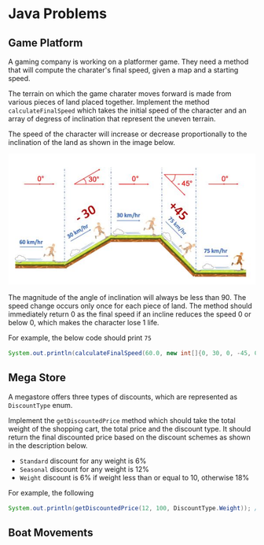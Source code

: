 # Java Problems

## Game Platform

A gaming company is working on a platformer game. They need a method that will compute the charater's final speed, 
given a map and a starting speed.

The terrain on which the game charater moves forward is made from various pieces of land placed together. Implement 
the method `calculateFinalSpeed` which takes the initial speed of the character and an array of degress of 
inclination that represent the uneven terrain.

The speed of the character will increase or decrease proportionally to the inclination of the land as shown in the 
image below.

![Game Platform](../docs/images/game-platform.JPG)

The magnitude of the angle of inclination will always be less than 90. The speed change occurs only once for each 
piece of land. The method should immediately return 0 as the final speed if an incline reduces the speed 0 or below 
0, which makes the character lose 1 life.

For example, the below code should print `75`

```java
System.out.println(calculateFinalSpeed(60.0, new int[]{0, 30, 0, -45, 0}));
```

## Mega Store

A megastore offers three types of discounts, which are represented as `DiscountType` enum.

Implement the `getDiscountedPrice` method which should take the total weight of the shopping cart, the total price 
and the discount type. It should return the final discounted price based on the discount schemes as shown in the 
description below.

- `Standard` discount for any weight is 6%
- `Seasonal` discount for any weight is 12%
- `Weight` discount is 6% if weight less than or equal to 10, otherwise 18%

For example, the following 

```java
System.out.println(getDiscountedPrice(12, 100, DiscountType.Weight)); // 82
```

## Boat Movements
